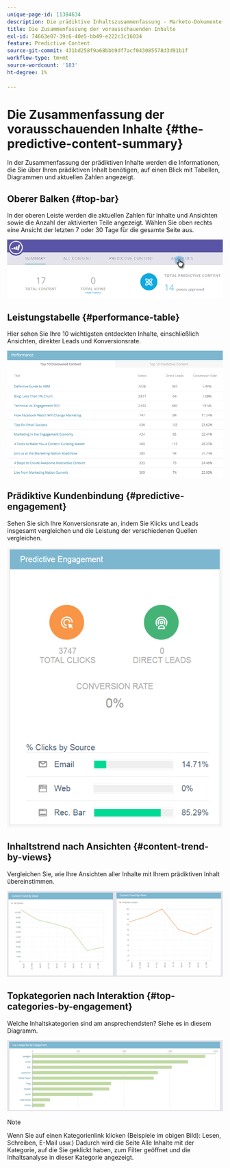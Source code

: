 ```yaml
---
unique-page-id: 11384634
description: Die prädiktive Inhaltszusammenfassung - Marketo-Dokumente - Produktdokumentation
title: Die Zusammenfassung der vorausschauenden Inhalte
exl-id: 74663e07-39c6-40e5-bb49-e222c3c16034
feature: Predictive Content
source-git-commit: 431bd258f9a68bbb9df7acf043085578d3d91b1f
workflow-type: tm+mt
source-wordcount: '183'
ht-degree: 1%

---
```


# Die Zusammenfassung der vorausschauenden Inhalte {#the-predictive-content-summary}

In der Zusammenfassung der prädiktiven Inhalte werden die Informationen, die Sie über Ihren prädiktiven Inhalt benötigen, auf einen Blick mit Tabellen, Diagrammen und aktuellen Zahlen angezeigt.

## Oberer Balken {#top-bar}

In der oberen Leiste werden die aktuellen Zahlen für Inhalte und Ansichten sowie die Anzahl der aktivierten Teile angezeigt. Wählen Sie oben rechts eine Ansicht der letzten 7 oder 30 Tage für die gesamte Seite aus.

![](assets/image2017-10-17-14-3a10-3a22.png)

## Leistungstabelle {#performance-table}

Hier sehen Sie Ihre 10 wichtigsten entdeckten Inhalte, einschließlich Ansichten, direkter Leads und Konversionsrate.

![](assets/image2017-10-3-10-3a4-3a40.png)

## Prädiktive Kundenbindung {#predictive-engagement}

Sehen Sie sich Ihre Konversionsrate an, indem Sie Klicks und Leads insgesamt vergleichen und die Leistung der verschiedenen Quellen vergleichen.

![](assets/predictive-engagement-actual.png)

## Inhaltstrend nach Ansichten  {#content-trend-by-views}

Vergleichen Sie, wie Ihre Ansichten aller Inhalte mit Ihrem prädiktiven Inhalt übereinstimmen.

![](assets/4.png)

## Topkategorien nach Interaktion {#top-categories-by-engagement}

Welche Inhaltskategorien sind am ansprechendsten? Siehe es in diesem Diagramm.

![](assets/5.png)

>[!NOTE]
>
>Wenn Sie auf einen Kategorienlink klicken (Beispiele im obigen Bild): Lesen, Schreiben, E-Mail usw.) Dadurch wird die Seite Alle Inhalte mit der Kategorie, auf die Sie geklickt haben, zum Filter geöffnet und die Inhaltsanalyse in dieser Kategorie angezeigt.
